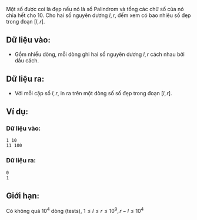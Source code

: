Một số được coi là đẹp nếu nó là số Palindrom và tổng các chữ số của nó chia hết cho $10$.
Cho hai số nguyên dương $l, r$, đếm xem có bao nhiêu số đẹp trong đoạn $[l, r]$.

## Dữ liệu vào:
- Gồm nhiều dòng, mỗi dòng ghi hai số nguyên dương $l, r$ cách nhau bởi dấu cách.

## Dữ liệu ra:
- Với mỗi cặp số $l, r$, in ra trên một dòng số số đẹp trong đoạn $[l, r]$.

## Ví dụ:
### Dữ liệu vào:
```
1 10
11 100
```

### Dữ liệu ra:
```
0
1
```

## Giới hạn:
Có không quá $10^4$ dòng (tests), $1≤l≤r≤10^9,r-l≤10^4$ 